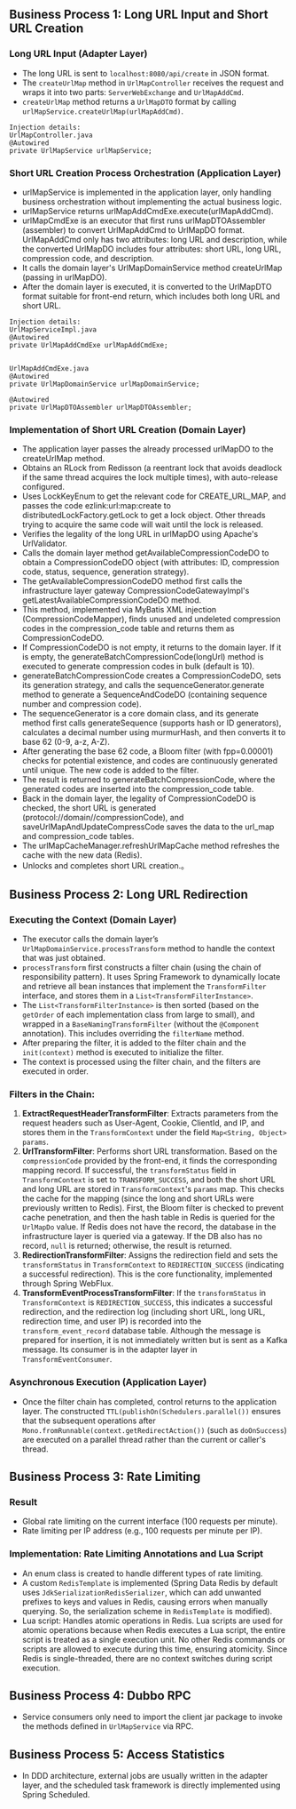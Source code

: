 ## Business Process 1: Long URL Input and Short URL Creation
### Long URL Input (Adapter Layer)
- The long URL is sent to `localhost:8080/api/create` in JSON format.
- The `createUrlMap` method in `UrlMapController` receives the request and wraps it into two parts: `ServerWebExchange` and `UrlMapAddCmd`.
- `createUrlMap` method returns a `UrlMapDTO` format by calling `urlMapService.createUrlMap(urlMapAddCmd)`.
```
Injection details: 
UrlMapController.java
@Autowired
private UrlMapService urlMapService; 
```
### Short URL Creation Process Orchestration (Application Layer)
- urlMapService is implemented in the application layer, only handling business orchestration without implementing the actual business logic.
- urlMapService returns urlMapAddCmdExe.execute(urlMapAddCmd).
- urlMapCmdExe is an executor that first runs urlMapDTOAssembler (assembler) to convert UrlMapAddCmd to UrlMapDO format. UrlMapAddCmd only has two attributes: long URL and description, while the converted UrlMapDO includes four attributes: short URL, long URL, compression code, and description.
- It calls the domain layer's UrlMapDomainService method createUrlMap (passing in urlMapDO).
- After the domain layer is executed, it is converted to the UrlMapDTO format suitable for front-end return, which includes both long URL and short URL.
```
Injection details:
UrlMapServiceImpl.java
@Autowired
private UrlMapAddCmdExe urlMapAddCmdExe; 


UrlMapAddCmdExe.java
@Autowired
private UrlMapDomainService urlMapDomainService;

@Autowired
private UrlMapDTOAssembler urlMapDTOAssembler; 
```
### Implementation of Short URL Creation (Domain Layer)
- The application layer passes the already processed urlMapDO to the createUrlMap method.
- Obtains an RLock from Redisson (a reentrant lock that avoids deadlock if the same thread acquires the lock multiple times), with auto-release configured.
- Uses LockKeyEnum to get the relevant code for CREATE_URL_MAP, and passes the code ezlink:url:map:create to distributedLockFactory.getLock to get a lock object. Other threads trying to acquire the same code will wait until the lock is released.
- Verifies the legality of the long URL in urlMapDO using Apache's UrlValidator.
- Calls the domain layer method getAvailableCompressionCodeDO to obtain a CompressionCodeDO object (with attributes: ID, compression code, status, sequence, generation strategy).
- The getAvailableCompressionCodeDO method first calls the infrastructure layer gateway CompressionCodeGatewayImpl's getLatestAvailableCompressionCodeDO method.
- This method, implemented via MyBatis XML injection (CompressionCodeMapper), finds unused and undeleted compression codes in the compression_code table and returns them as CompressionCodeDO.
- If CompressionCodeDO is not empty, it returns to the domain layer. If it is empty, the generateBatchCompressionCode(longUrl) method is executed to generate compression codes in bulk (default is 10).
- generateBatchCompressionCode creates a CompressionCodeDO, sets its generation strategy, and calls the sequenceGenerator.generate method to generate a SequenceAndCodeDO (containing sequence number and compression code).
- The sequenceGenerator is a core domain class, and its generate method first calls generateSequence (supports hash or ID generators), calculates a decimal number using murmurHash, and then converts it to base 62 (0-9, a-z, A-Z).
- After generating the base 62 code, a Bloom filter (with fpp=0.00001) checks for potential existence, and codes are continuously generated until unique. The new code is added to the filter.
- The result is returned to generateBatchCompressionCode, where the generated codes are inserted into the compression_code table.
- Back in the domain layer, the legality of CompressionCodeDO is checked, the short URL is generated (protocol://domain//compressionCode), and saveUrlMapAndUpdateCompressCode saves the data to the url_map and compression_code tables.
- The urlMapCacheManager.refreshUrlMapCache method refreshes the cache with the new data (Redis).
- Unlocks and completes short URL creation.。

## Business Process 2: Long URL Redirection

### Executing the Context (Domain Layer)
- The executor calls the domain layer’s `UrlMapDomainService.processTransform` method to handle the context that was just obtained.
- `processTransform` first constructs a filter chain (using the chain of responsibility pattern). It uses Spring Framework to dynamically locate and retrieve all bean instances that implement the `TransformFilter` interface, and stores them in a `List<TransformFilterInstance>`.
- The `List<TransformFilterInstance>` is then sorted (based on the `getOrder` of each implementation class from large to small), and wrapped in a `BaseNamingTransformFilter` (without the `@Component` annotation). This includes overriding the `filterName` method.
- After preparing the filter, it is added to the filter chain and the `init(context)` method is executed to initialize the filter.
- The context is processed using the filter chain, and the filters are executed in order.
  
### Filters in the Chain:
1. **ExtractRequestHeaderTransformFilter**: Extracts parameters from the request headers such as User-Agent, Cookie, ClientId, and IP, and stores them in the `TransformContext` under the field `Map<String, Object> params`.
2. **UrlTransformFilter**: Performs short URL transformation. Based on the `compressionCode` provided by the front-end, it finds the corresponding mapping record. If successful, the `transformStatus` field in `TransformContext` is set to `TRANSFORM_SUCCESS`, and both the short URL and long URL are stored in `TransformContext`'s `params` map. This checks the cache for the mapping (since the long and short URLs were previously written to Redis). First, the Bloom filter is checked to prevent cache penetration, and then the hash table in Redis is queried for the `UrlMapDo` value. If Redis does not have the record, the database in the infrastructure layer is queried via a gateway. If the DB also has no record, `null` is returned; otherwise, the result is returned.
3. **RedirectionTransformFilter**: Assigns the redirection field and sets the `transformStatus` in `TransformContext` to `REDIRECTION_SUCCESS` (indicating a successful redirection). This is the core functionality, implemented through Spring WebFlux.
4. **TransformEventProcessTransformFilter**: If the `transformStatus` in `TransformContext` is `REDIRECTION_SUCCESS`, this indicates a successful redirection, and the redirection log (including short URL, long URL, redirection time, and user IP) is recorded into the `transform_event_record` database table. Although the message is prepared for insertion, it is not immediately written but is sent as a Kafka message. Its consumer is in the adapter layer in `TransformEventConsumer`.

### Asynchronous Execution (Application Layer)
- Once the filter chain has completed, control returns to the application layer. The constructed `TTL(publishOn(Schedulers.parallel())` ensures that the subsequent operations after `Mono.fromRunnable(context.getRedirectAction())` (such as `doOnSuccess`) are executed on a parallel thread rather than the current or caller's thread.

## Business Process 3: Rate Limiting
### Result
- Global rate limiting on the current interface (100 requests per minute).
- Rate limiting per IP address (e.g., 100 requests per minute per IP).

### Implementation: Rate Limiting Annotations and Lua Script
- An enum class is created to handle different types of rate limiting.
- A custom `RedisTemplate` is implemented (Spring Data Redis by default uses `JdkSerializationRedisSerializer`, which can add unwanted prefixes to keys and values in Redis, causing errors when manually querying. So, the serialization scheme in `RedisTemplate` is modified).
- Lua script: Handles atomic operations in Redis. Lua scripts are used for atomic operations because when Redis executes a Lua script, the entire script is treated as a single execution unit. No other Redis commands or scripts are allowed to execute during this time, ensuring atomicity. Since Redis is single-threaded, there are no context switches during script execution.

## Business Process 4: Dubbo RPC
- Service consumers only need to import the client jar package to invoke the methods defined in `UrlMapService` via RPC.

## Business Process 5: Access Statistics
- In DDD architecture, external jobs are usually written in the adapter layer, and the scheduled task framework is directly implemented using Spring Scheduled.
